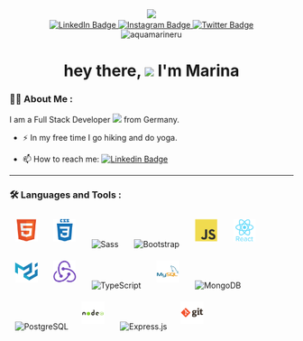 <div id="header" align="center">
  <img src="https://media.giphy.com/media/ptqAPgghLtHOa0SLJS/giphy.gif" width="200"/>
  <div id="badges" align="center">
    <a href="https://www.linkedin.com/in/ilyushina/">
      <img src="https://img.shields.io/badge/LinkedIn-blue?style=for-the-badge&logo=linkedin&logoColor=white" alt="LinkedIn Badge"/>
     </a>
    <a href="https://www.instagram.com/aquamarine.it/">
      <img src="https://img.shields.io/badge/Instagram-E4405F?style=for-the-badge&logo=instagram&logoColor=white" alt="Instagram Badge"/>
    </a>
    <a href="https://twitter.com/aquamarine_gr">
      <img src="https://img.shields.io/badge/Twitter-blue?style=for-the-badge&logo=twitter&logoColor=white" alt="Twitter Badge"/>
    </a>
  </div>
  <img src="https://komarev.com/ghpvc/?username=aquamarineru&style=flat-square&color=blue" alt="aquamarineru"/>
  <h1>
  hey there, 
    <img src="https://media.giphy.com/media/hvRJCLFzcasrR4ia7z/giphy.gif" width="30px"/>
   I'm Marina
  </h1>
</div>


### :woman_technologist: About Me :
I am a Full Stack Developer <img src="https://media.giphy.com/media/WUlplcMpOCEmTGBtBW/giphy.gif" width="30"> from Germany.

- :zap: In my free time I go hiking and do yoga.

- :mailbox: How to reach me: [![Linkedin Badge](https://img.shields.io/badge/-linkedin-blue?style=flat&logo=Linkedin&logoColor=white)](https://www.linkedin.com/in/ilyushina/)


---

### :hammer_and_wrench: Languages and Tools :

    
<div>
  <img 
       style="margin: 10px;"
       src="https://github.com/devicons/devicon/blob/master/icons/html5/html5-original.svg" 
       title="HTML5" 
       alt="HTML" 
       width="40" 
       height="40"/>&nbsp;
  <img 
       style="margin: 10px;"
       src="https://github.com/devicons/devicon/blob/master/icons/css3/css3-plain-wordmark.svg"  
       title="CSS3" alt="CSS" 
       width="40" height="40"/>&nbsp;
  <img
    style="margin: 10px;"
    src="https://profilinator.rishav.dev/skills-assets/sass-original.svg"
    alt="Sass"
    height="50"
  />&nbsp;
  <img
    style="margin: 10px;"
    src="https://profilinator.rishav.dev/skills-assets/bootstrap-plain.svg"
    alt="Bootstrap"
    height="50"
  />&nbsp;
  <img 
       style="margin: 10px;"
       src="https://github.com/devicons/devicon/blob/master/icons/javascript/javascript-original.svg" 
       title="JavaScript" alt="JavaScript" 
       width="40" height="40"/>&nbsp;
  <img 
       style="margin: 10px;"
       src="https://github.com/devicons/devicon/blob/master/icons/react/react-original-wordmark.svg" 
       title="React" alt="React" 
       width="40" height="40"/>&nbsp;
  <img 
       style="margin: 10px;"
       src="https://github.com/devicons/devicon/blob/master/icons/materialui/materialui-original.svg" 
       title="Material UI" alt="Material UI" 
       width="40" height="40"/>&nbsp;
  <img 
       style="margin: 10px;"
       src="https://github.com/devicons/devicon/blob/master/icons/redux/redux-original.svg" 
       title="Redux" alt="Redux " 
       width="40" height="40"/>&nbsp;
  <img
    style="margin: 10px;"
    src="https://profilinator.rishav.dev/skills-assets/typescript-original.svg"
    alt="TypeScript"
    height="50"
  />&nbsp;
  <img 
       style="margin: 10px;"
       src="https://github.com/devicons/devicon/blob/master/icons/mysql/mysql-original-wordmark.svg" 
       title="MySQL"  alt="MySQL" 
       width="40" height="40"/>&nbsp;
  <img
    style="margin: 10px;"
    src="https://profilinator.rishav.dev/skills-assets/mongodb-original-wordmark.svg"
    alt="MongoDB"
    height="50"
  />
  <img
    style="margin: 10px;"
    src="https://profilinator.rishav.dev/skills-assets/postgresql-original-wordmark.svg"
    alt="PostgreSQL"
    height="50"
  />
  <img 
       style="margin: 10px;"
       src="https://github.com/devicons/devicon/blob/master/icons/nodejs/nodejs-original-wordmark.svg" 
       title="NodeJS" alt="NodeJS" 
       width="40" height="40"/>&nbsp;
  <img
    style="margin: 10px;"
    src="https://profilinator.rishav.dev/skills-assets/express-original-wordmark.svg"
    alt="Express.js"
    height="50"
  />
  <img 
       style="margin: 10px;"
       src="https://github.com/devicons/devicon/blob/master/icons/git/git-original-wordmark.svg" 
       title="Git" alt="Git" 
       width="40" height="40"/>
</div>


<!--
---

### :fire: My Stats :

    
[![GitHub Streak](http://github-readme-streak-stats.herokuapp.com?user=aquamarineru&theme=dark&background=000000)](https://git.io/streak-stats)

[![Top Langs](https://github-readme-stats.vercel.app/api/top-langs/?username=aquamarineru&layout=compact&theme=vision-friendly-dark)](https://github.com/anuraghazra/github-readme-stats)

![EnjiRouz GitHub Stats](https://github-readme-stats.vercel.app/api?username=aquamarineru&count_private=true&hide=contribs&show_icons=true&theme=radical)

-->

<!--
**aquamarineru/aquamarineru** is a ✨ _special_ ✨ repository because its `README.md` (this file) appears on your GitHub profile.

Here are some ideas to get you started:

- 🔭 I’m currently working on ...
- 🌱 I’m currently learning ...
- 👯 I’m looking to collaborate on ...
- 🤔 I’m looking for help with ...
- 💬 Ask me about ...
- 📫 How to reach me: ...
- 😄 Pronouns: ...
- ⚡ Fun fact: ...
-->

